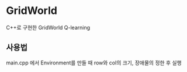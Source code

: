 # GridWorld

C++로 구현한 GridWorld Q-learning

## 사용법

main.cpp 에서 Environment를 만들 때 row와 col의 크기, 장애물의  정한 후 실행
